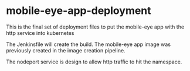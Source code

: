 # mobile-eye-app-deployment

This is the final set of deployment files to put the mobile-eye app with the http service into kubernetes

The Jenkinsfile will create the build.  The mobile-eye app image was previously created in the image creation pipeline.

The nodeport service is design to allow http traffic to hit the namespace.
